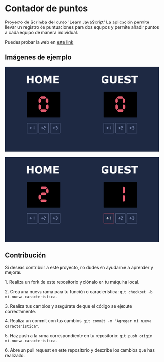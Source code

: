 # Contador de puntos

Proyecto de Scrimba del curso 'Learn JavaScript'
La aplicación permite llevar un registro de puntuaciones para dos equipos y permite añadir puntos a cada equipo de manera individual.

Puedes probar la web en [este link](https://contador-puntos.netlify.app/)

## Imágenes de ejemplo


![Imagen ejemplo menú contador](img/contador-ejemplo-1.png)





![Imagen ejemplo menú contador con números](img/contador-ejemplo-2.png)


## Contribución

Si deseas contribuir a este proyecto, no dudes en ayudarme a aprender y mejorar.

1\. Realiza un fork de este repositorio y clónalo en tu máquina local.

2\. Crea una nueva rama para tu función o característica: `git checkout -b mi-nueva-caracteristica`.

3\. Realiza tus cambios y asegúrate de que el código se ejecute correctamente.

4\. Realiza un commit con tus cambios: `git commit -m "Agregar mi nueva característica"`.

5\. Haz push a la rama correspondiente en tu repositorio: `git push origin mi-nueva-caracteristica`.

6\. Abre un pull request en este repositorio y describe los cambios que has realizado.
